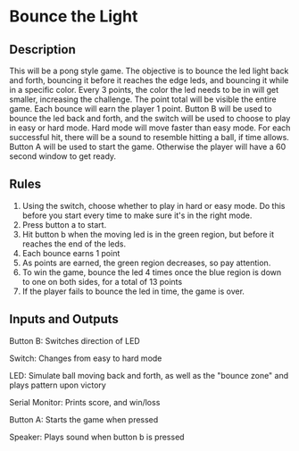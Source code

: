 # Bounce the Light

## Description

This will be a pong style game. The objective is to bounce the led light back and forth, bouncing it before it reaches the edge leds, and bouncing it while in a specific color. Every 3 points, the color the led needs to be in will get smaller, increasing the challenge. The point total will be visible the entire game. Each bounce will earn the player 1 point. Button B will be used to bounce the led back and forth, and the switch will be used to choose to play in easy or hard mode. Hard mode will move faster than easy mode. For each successful hit, there will be a sound to resemble hitting a ball, if time allows. Button A will be used to start the game. Otherwise the player will have a 60 second window to get ready.

## Rules

1. Using the switch, choose whether to play in hard or easy mode. Do this before you start every time to make sure it's in the right mode.
2. Press button a to start.
3. Hit button b when the moving led is in the green region, but before it reaches the end of the leds.
4. Each bounce earns 1 point
5. As points are earned, the green region decreases, so pay attention.
6. To win the game, bounce the led 4 times once the blue region is down to one on both sides, for a total of 13 points
7. If the player fails to bounce the led in time, the game is over.

## Inputs and Outputs

Button B: Switches direction of LED

Switch: Changes from easy to hard mode

LED: Simulate ball moving back and forth, as well as the "bounce zone" and plays pattern upon victory

Serial Monitor: Prints score, and win/loss

Button A: Starts the game when pressed

Speaker: Plays sound when button b is pressed
